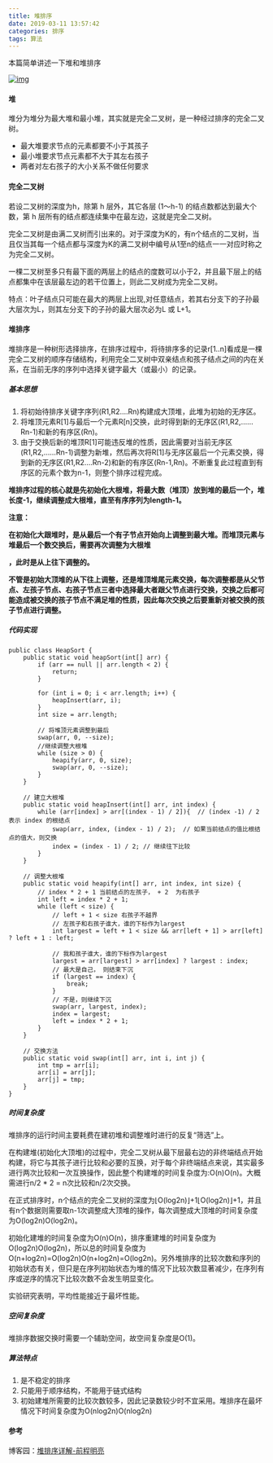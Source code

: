 ```yaml
---
title: 堆排序
date: 2019-03-11 13:57:42
categories: 排序
tags: 算法
---
```


本篇简单讲述一下堆和堆排序

[![img](https://ws1.sinaimg.cn/large/006QzbZDly1g11i7oksa4j31hc0u04k0.jpg)](https://ws1.sinaimg.cn/large/006QzbZDly1g11i7oksa4j31hc0u04k0.jpg)

<!-- more -->



#### 堆

堆分为堆分为最大堆和最小堆，其实就是完全二叉树，是一种经过排序的完全二叉树。

- 最大堆要求节点的元素都要不小于其孩子
- 最小堆要求节点元素都不大于其左右孩子
- 两者对左右孩子的大小关系不做任何要求

#### 完全二叉树

若设二叉树的深度为h，除第 h 层外，其它各层 (1～h-1) 的结点数都达到最大个数，第 h 层所有的结点都连续集中在最左边，这就是完全二叉树。

完全二叉树是由满二叉树而引出来的。对于深度为K的，有n个结点的二叉树，当且仅当其每一个结点都与深度为K的满二叉树中编号从1至n的结点一一对应时称之为完全二叉树。

一棵二叉树至多只有最下面的两层上的结点的度数可以小于2，并且最下层上的结点都集中在该层最左边的若干位置上，则此二叉树成为完全二叉树。

特点：叶子结点只可能在最大的两层上出现,对任意结点，若其右分支下的子孙最大层次为L，则其左分支下的子孙的最大层次必为L 或 L+1。

#### 堆排序

堆排序是一种树形选择排序，在排序过程中，将待排序多的记录r[1..n]看成是一棵完全二叉树的顺序存储结构，利用完全二叉树中双亲结点和孩子结点之间的内在关系，在当前无序的序列中选择关键字最大（或最小）的记录。

##### 基本思想

1. 将初始待排序关键字序列(R1,R2….Rn)构建成大顶堆，此堆为初始的无序区。
2. 将堆顶元素R[1]与最后一个元素R[n]交换，此时得到新的无序区(R1,R2,……Rn-1)和新的有序区(Rn)。
3. 由于交换后新的堆顶R[1]可能违反堆的性质，因此需要对当前无序区(R1,R2,……Rn-1)调整为新堆，然后再次将R[1]与无序区最后一个元素交换，得到新的无序区(R1,R2….Rn-2)和新的有序区(Rn-1,Rn)。不断重复此过程直到有序区的元素个数为n-1，则整个排序过程完成。

**堆排序过程的核心就是先初始化大根堆，将最大数（堆顶）放到堆的最后一个，堆长度-1，继续调整成大根堆，直至有序序列为length-1。**

**注意：**

**在初始化大跟堆时，是从最后一个有子节点开始向上调整到最大堆。而堆顶元素与堆最后一个数交换后，需要再次调整为大根堆**

**，此时是从上往下调整的。**

**不管是初始大顶堆的从下往上调整，还是堆顶堆尾元素交换，每次调整都是从父节点、左孩子节点、右孩子节点三者中选择最大者跟父节点进行交换，交换之后都可能造成被交换的孩子节点不满足堆的性质，因此每次交换之后要重新对被交换的孩子节点进行调整。**

##### 代码实现

```
public class HeapSort {
    public static void heapSort(int[] arr) {
        if (arr == null || arr.length < 2) {
            return;
        }

        for (int i = 0; i < arr.length; i++) {
            heapInsert(arr, i);
        }
        int size = arr.length;

        // 将堆顶元素调整到最后
        swap(arr, 0, --size);
        //继续调整大根堆
        while (size > 0) {
            heapify(arr, 0, size);
            swap(arr, 0, --size);
        }
    }

    // 建立大根堆
    public static void heapInsert(int[] arr, int index) {
        while (arr[index] > arr[(index - 1) / 2]){  // (index -1) / 2 表示 index 的根结点
            swap(arr, index, (index - 1) / 2);  // 如果当前结点的值比根结点的值大，则交换
            index = (index - 1) / 2; // 继续往下比较
        }
    }

    // 调整大根堆
    public static void heapify(int[] arr, int index, int size) {
        // index * 2 + 1 当前结点的左孩子， + 2  为右孩子
        int left = index * 2 + 1;
        while (left < size) {
            // left + 1 < size 右孩子不越界
            // 左孩子和右孩子谁大，谁的下标作为largest
            int largest = left + 1 < size && arr[left + 1] > arr[left] ? left + 1 : left;

            // 我和孩子谁大，谁的下标作为largest
            largest = arr[largest] > arr[index] ? largest : index;
            // 最大是自己， 则结束下沉
            if (largest == index) {
                break;
            }
            // 不是，则继续下沉
            swap(arr, largest, index);
            index = largest;
            left = index * 2 + 1;
        }
    }

    // 交换方法
    public static void swap(int[] arr, int i, int j) {
        int tmp = arr[i];
        arr[i] = arr[j];
        arr[j] = tmp;
    }
}
```

##### 时间复杂度

堆排序的运行时间主要耗费在建初堆和调整堆时进行的反复“筛选”上。

在构建堆(初始化大顶堆)的过程中，完全二叉树从最下层最右边的非终端结点开始构建，将它与其孩子进行比较和必要的互换，对于每个非终端结点来说，其实最多进行两次比较和一次互换操作，因此整个构建堆的时间复杂度为:O(n)O(n)。大概需进行n/2 * 2 = n次比较和n/2次交换。

在正式排序时，n个结点的完全二叉树的深度为⌊O(log2n)⌋+1⌊O(log2n)⌋+1，并且有n个数据则需要取n-1次调整成大顶堆的操作，每次调整成大顶堆的时间复杂度为O(log2n)O(log2n)。

初始化建堆的时间复杂度为O(n)O(n)，排序重建堆的时间复杂度为O(log2n)O(log2n)，所以总的时间复杂度为O(n+log2n)=O(log2n)O(n+log2n)=O(log2n)。另外堆排序的比较次数和序列的初始状态有关，但只是在序列初始状态为堆的情况下比较次数显著减少，在序列有序或逆序的情况下比较次数不会发生明显变化。

实验研究表明，平均性能接近于最坏性能。

##### 空间复杂度

堆排序数据交换时需要一个辅助空间，故空间复杂度是O(1)。

##### 算法特点

1. 是不稳定的排序
2. 只能用于顺序结构，不能用于链式结构
3. 初始建堆所需要的比较次数较多，因此记录数较少时不宜采用。堆排序在最坏情况下时间复杂度为O(nlog2n)O(nlog2n)

#### 参考

博客园：[堆排序详解-前程明亮](https://www.cnblogs.com/0zcl/p/6737944.html)